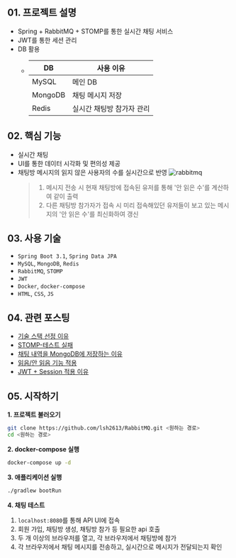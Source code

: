 ## 01. 프로젝트 설명
- Spring + RabbitMQ + STOMP를 통한 실시간 채팅 서비스
- JWT를 통한 세션 관리
- DB 활용
  - | DB      | 사용 이유          |
    |---------|----------------|
    | MySQL   | 메인 DB          |
    | MongoDB | 채팅 메시지 저장       |
    | Redis   | 실시간 채팅방 참가자 관리 |

## 02. 핵심 기능
- 실시간 채팅
- UI를 통한 데이터 시각화 및 편의성 제공
- 채팅방 메시지의 읽지 않은 사용자의 수를 실시간으로 반영
  ![rabbitmq](https://github.com/user-attachments/assets/4dbc6156-3408-49ad-8575-4bc168052aa9)
  > 1. 메시지 전송 시 현재 채팅방에 접속된 유저를 통해 '안 읽은 수'를 계산하여 같이 출력
  > 2. 다른 채팅방 참가자가 접속 시 미리 접속해있던 유저들이 보고 있는 메시지의 '안 읽은 수'를 최신화하여 갱신

## 03. 사용 기술
- `Spring Boot 3.1`, `Spring Data JPA`
- `MySQL`, `MongoDB`, `Redis`
- `RabbitMQ`, `STOMP`
- `JWT`
- `Docker`, `docker-compose`
- `HTML`, `CSS`, `JS`

## 04. 관련 포스팅
- [기술 스택 선정 이유](https://lsh2613.tistory.com/260#1.%20RabbitMQ%20%EC%84%A0%ED%83%9D%20%EC%9D%B4%EC%9C%A0-1)
- [STOMP-테스트 실패](https://lsh2613.tistory.com/260#3.%20%ED%85%8C%EC%8A%A4%ED%8A%B8%20%EC%A4%91%20%EB%B3%80%EC%88%98%20%EB%B0%9C%EC%83%9D-1)
- [채팅 내역을 MongoDB에 저장하는 이유](https://lsh2613.tistory.com/261#1.%20%EC%B1%84%ED%8C%85%20%EB%82%B4%EC%97%AD%EC%9D%84%20MongoDB%EC%97%90%20%EC%A0%80%EC%9E%A5%ED%95%98%EB%8A%94%20%EC%9D%B4%EC%9C%A0-1)
- [읽음/안 읽음 기능 적용](https://lsh2613.tistory.com/262#1.%20%EC%9D%BD%EC%9D%8C%2F%EC%95%88%20%EC%9D%BD%EC%9D%8C-1)
- [JWT + Session 적용 이유](https://lsh2613.tistory.com/263#2.%20JWT%2C%20Session%20%EB%8C%80%EC%8B%A0%20%EC%82%AC%EC%9A%A9%ED%95%98%EB%8A%94%20%EA%B1%B4%EB%8D%B0%20%EC%99%9C%20%EA%B5%B3%EC%9D%B4%20%EB%91%98%20%EB%8B%A4%20%EC%82%AC%EC%9A%A9%ED%95%A0%EA%B9%8C%3F-1)

## 05. 시작하기
**1. 프로젝트 불러오기**
``` bash
git clone https://github.com/lsh2613/RabbitMQ.git <원하는 경로>
cd <원하는 경로>
```

**2. docker-compose 실행**

``` bash
docker-compose up -d
```

**3. 애플리케이션 실행**
``` bash
./gradlew bootRun
```

**4. 채팅 테스트**
1. `localhost:8080`를 통해 API UI에 접속
2. 회원 가입, 채팅방 생성, 채팅방 참가 등 필요한 api 호출
3. 두 개 이상의 브라우저를 열고, 각 브라우저에서 채팅방에 참가
4. 각 브라우저에서 채팅 메시지를 전송하고, 실시간으로 메시지가 전달되는지 확인
